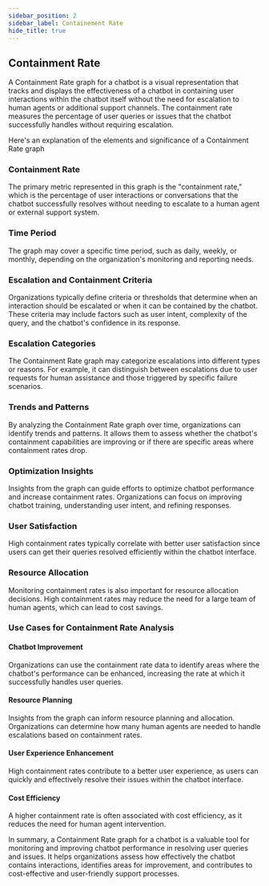 ```yaml
---
sidebar_position: 2
sidebar_label: Containement Rate
hide_title: true
---
```


## Containment Rate

A Containment Rate graph for a chatbot is a visual representation that tracks and displays the effectiveness of a chatbot in containing user interactions within the chatbot itself without the need for escalation to human agents or additional support channels. The containment rate measures the percentage of user queries or issues that the chatbot successfully handles without requiring escalation. 

Here's an explanation of the elements and significance of a Containment Rate graph

### Containment Rate

The primary metric represented in this graph is the "containment rate," which is the percentage of user interactions or conversations that the chatbot successfully resolves without needing to escalate to a human agent or external support system.

### Time Period

The graph may cover a specific time period, such as daily, weekly, or monthly, depending on the organization's monitoring and reporting needs.

### Escalation and Containment Criteria

Organizations typically define criteria or thresholds that determine when an interaction should be escalated or when it can be contained by the chatbot. These criteria may include factors such as user intent, complexity of the query, and the chatbot's confidence in its response.

### Escalation Categories

The Containment Rate graph may categorize escalations into different types or reasons. For example, it can distinguish between escalations due to user requests for human assistance and those triggered by specific failure scenarios.

### Trends and Patterns

By analyzing the Containment Rate graph over time, organizations can identify trends and patterns. It allows them to assess whether the chatbot's containment capabilities are improving or if there are specific areas where containment rates drop.

### Optimization Insights

Insights from the graph can guide efforts to optimize chatbot performance and increase containment rates. Organizations can focus on improving chatbot training, understanding user intent, and refining responses.

### User Satisfaction

High containment rates typically correlate with better user satisfaction since users can get their queries resolved efficiently within the chatbot interface.

### Resource Allocation

Monitoring containment rates is also important for resource allocation decisions. High containment rates may reduce the need for a large team of human agents, which can lead to cost savings.

### Use Cases for Containment Rate Analysis

#### Chatbot Improvement

Organizations can use the containment rate data to identify areas where the chatbot's performance can be enhanced, increasing the rate at which it successfully handles user queries.

#### Resource Planning

Insights from the graph can inform resource planning and allocation. Organizations can determine how many human agents are needed to handle escalations based on containment rates.

#### User Experience Enhancement

High containment rates contribute to a better user experience, as users can quickly and effectively resolve their issues within the chatbot interface.

#### Cost Efficiency

A higher containment rate is often associated with cost efficiency, as it reduces the need for human agent intervention.

In summary, a Containment Rate graph for a chatbot is a valuable tool for monitoring and improving chatbot performance in resolving user queries and issues. It helps organizations assess how effectively the chatbot contains interactions, identifies areas for improvement, and contributes to cost-effective and user-friendly support processes.